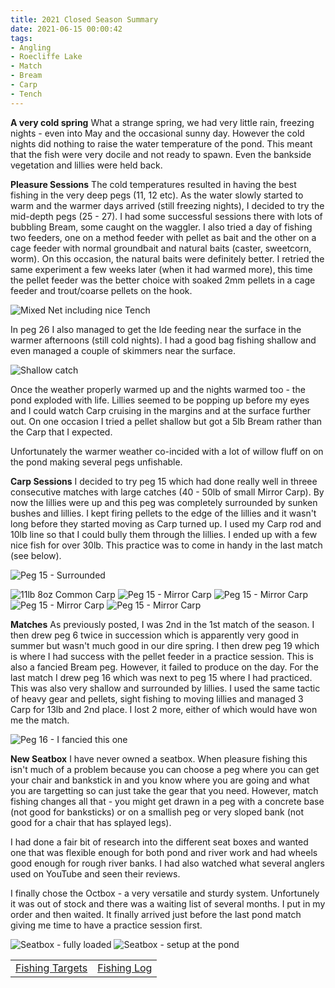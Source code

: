 ```yaml
---
title: 2021 Closed Season Summary
date: 2021-06-15 00:00:42
tags:
- Angling
- Roecliffe Lake
- Match
- Bream
- Carp
- Tench
---
```

**A very cold spring**
What a strange spring, we had very little rain, freezing nights - even into May and the occasional sunny day. However the cold nights did nothing to raise the water temperature of the pond. This meant that the fish were very docile and not ready to spawn. Even the bankside vegetation and lillies were held back.

**Pleasure Sessions**
The cold temperatures resulted in having the best fishing in the very deep pegs (11, 12 etc). As the water slowly started to warm and the warmer days arrived (still freezing nights), I decided to try the mid-depth pegs (25 - 27). I had some successful sessions there with lots of bubbling Bream, some caught on the waggler. I also tried a day of fishing two feeders, one on a method feeder with pellet as bait and the other on a cage feeder with normal groundbait and natural baits (caster, sweetcorn, worm). On this occasion, the natural baits were definitely better. I retried the same experiment a few weeks later (when it had warmed more), this time the pellet feeder was the better choice with soaked 2mm pellets in a cage feeder and trout/coarse pellets on the hook.

![Mixed Net including nice Tench](/images/2021-06-15/MixedNet.jpg)

In peg 26 I also managed to get the Ide feeding near the surface in the warmer afternoons (still cold nights). I had a good bag fishing shallow and even managed a couple of skimmers near the surface.

![Shallow catch](/images/2021-06-15/ShallowNet.jpg)

Once the weather properly warmed up and the nights warmed too - the pond exploded with life. Lillies seemed to be popping up before my eyes and I could watch Carp cruising in the margins and at the surface further out. On one occasion I tried a pellet shallow but got a 5lb Bream rather than the Carp that I expected.

Unfortunately the warmer weather co-incided with a lot of willow fluff on on the pond making several pegs unfishable. 

**Carp Sessions**
I decided to try peg 15 which had done really well in threee consecutive matches with large catches (40 - 50lb of small Mirror Carp). By now the lillies were up and this peg was completely surrounded by sunken bushes and lillies. I kept firing pellets to the edge of the lillies and it wasn't long before they started moving as Carp turned up. I used my Carp rod and 10lb line so that I could bully them through the lillies. I ended up with a few nice fish for over 30lb. This practice was to come in handy in the last match (see below).

![Peg 15 - Surrounded](/images/2021-06-15/Peg15.jpg)

![11lb 8oz Common Carp](/images/2021-06-15/11lb8ozCommonCarp.jpg)
![Peg 15 - Mirror Carp](/images/2021-06-15/Mirror1.jpg)
![Peg 15 - Mirror Carp](/images/2021-06-15/Mirror2.jpg)
![Peg 15 - Mirror Carp](/images/2021-06-15/Mirror3.jpg)
![Peg 15 - Mirror Carp](/images/2021-06-15/Mirror4.jpg)

**Matches**
As previously posted, I was 2nd in the 1st match of the season. I then drew peg 6 twice in succession which is apparently very good in summer but wasn't much good in our dire spring. I then drew peg 19 which is where I had success with the pellet feeder in a practice session. This is also a fancied Bream peg. However, it failed to produce on the day. For the last match I drew peg 16 which was next to peg 15 where I had practiced. This was also very shallow and surrounded by lillies. I used the same tactic of heavy gear and pellets, sight fishing to moving lillies and managed 3 Carp for 13lb and 2nd place. I lost 2 more, either of which would have won me the match.

![Peg 16 - I fancied this one](/images/2021-06-15/Peg16.jpg)

**New Seatbox**
I have never owned a seatbox. When pleasure fishing this isn't much of a problem because you can choose a peg where you can get your chair and bankstick in and you know where you are going and what you are targetting so can just take the gear that you need. However, match fishing changes all that - you might get drawn in a peg with a concrete base (not good for banksticks) or on a smallish peg or very sloped bank (not good for a chair that has splayed legs).

I had done a fair bit of research into the different seat boxes and wanted one that was flexible enough for both pond and river work and had wheels good enough for rough river banks. I had also watched what several anglers used on YouTube and seen their reviews.

I finally chose the Octbox - a very versatile and sturdy system. Unfortunely it was out of stock and there was a waiting list of several months. I put in my order and then waited. It finally arrived just before the last pond match giving me time to have a practice session first.

![Seatbox - fully loaded](/images/2021-06-15/NewSeatbox1.jpg)
![Seatbox - setup at the pond](/images/2021-06-15/NewSeatbox2.jpg)

|||
|---------|------|
|<a href="/2020/07/Fishing-Targets/">Fishing Targets</a>|<a href="/2020/08/Fishing-Log/">Fishing Log</a>|
